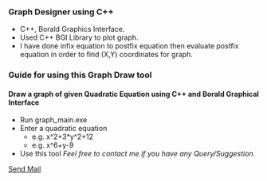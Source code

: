 ### Graph Designer using C++

* C++, Borald Graphics Interface.
* Used C++ BGI Library to plot graph.
* I have done infix equation to postfix equation then evaluate postfix equation in order to find (X,Y) coordinates for graph.

### Guide for using this Graph Draw tool
 
#### Draw a graph of given Quadratic Equation using C++ and Borald Graphical Interface

* Run graph_main.exe
* Enter a quadratic equation 
    * e.g. x^2+3*y^2+12
    * e.g. x^6+y-9
* Use this tool
_Feel free to contact me if you have any Query/Suggestion._


[Send Mail](mailto:geekforgeeks222@gmail.com)
